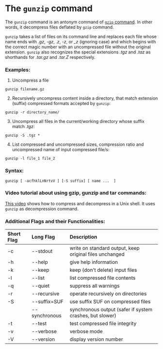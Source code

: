 # The `gunzip` command

The `gunzip` command is an antonym command of [`gzip` command](015-the-gzip-command.md). In other words, it decompress files deflated by `gzip` command.

`gunzip` takes a list of files on its command line and replaces each file whose name ends with _.gz_, _-gz_, _.z_, _-z_, or *\_z* (ignoring case) and which begins with the correct magic number with an uncompressed file without the original extension. `gunzip` also recognizes the special extensions *.tgz* and *.taz* as shorthands for *.tar.gz* and  *.tar.Z*  respectively.

### Examples:

1. Uncompress a file

```
gunzip filename.gz
```

2. Recursively uncompress content inside a directory, that match extension (suffix) compressed formats accepted by `gunzip`:

```
gunzip -r directory_name/
```

3. Uncompress all files in the current/working directory whose suffix match *.tgz*:

```
gunzip -S .tgz *
```

4. List compressed and uncompressed sizes, compression ratio and uncompressed name of input compressed file/s:

```
gunzip -l file_1 file_2
```

### Syntax:

```
gunzip [ -acfhklLnNrtvV ] [-S suffix] [ name ...  ]
```

### Video tutorial about using gzip, gunzip and tar commands:

[This video](https://www.youtube.com/watch?v=OBtG8zfVwuI) shows how to compress and decompress in a Unix shell. It uses `gunzip` as decompression command.

### Additional Flags and their Functionalities:

|**Short Flag**|**Long Flag**|**Description**|
|:---|:---|:---|
|-c|--stdout|write on standard output, keep original files unchanged|
|-h|--help|give help information|
|-k|--keep|keep (don't delete) input files|
|-l|--list|list compressed file contents|
|-q|--quiet|suppress all warnings|
|-r|--recursive|operate recursively on directories|
|-S|--suffix=SUF|use suffix SUF on compressed files|
||--synchronous|synchronous output (safer if system crashes, but slower)|
|-t|--test|test compressed file integrity|
|-v|--verbose|verbose mode|
|-V|--version|display version number|